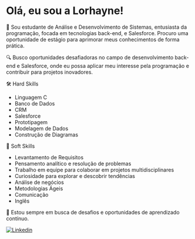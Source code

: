# Olá, eu sou a Lorhayne!

👋 Sou estudante de Análise e Desenvolvimento de Sistemas,  entusiasta da programação, focada em tecnologias back-end, e Salesforce. Procuro uma oportunidade de estágio para aprimorar meus conhecimentos de forma prática. 


🔍 Busco oportunidades desafiadoras no campo de desenvolvimento back-end e Salesforce, onde eu possa aplicar meu interesse pela programação e contribuir para projetos inovadores.

🛠️ Hard Skills

- Linguagem C
- Banco de Dados
- CRM
- Salesforce
- Prototipagem
- Modelagem de Dados
- Construção de Diagramas

🤝 Soft Skills

- Levantamento de Requisitos
- Pensamento analítico e resolução de problemas
- Trabalho em equipe para colaborar em projetos multidisciplinares
- Curiosidade para explorar e descobrir tendências
- Análise de negócios
- Metodologias Ágeis
- Comunicação
- Inglês

🚀 Estou sempre em busca de desafios e oportunidades de aprendizado contínuo.


[![Linkedin](https://img.shields.io/badge/LinkedIn-0D1117?style=for-the-badge&logo=linkedin&logoColor=0077B5)](https://www.linkedin.com/in/lorhaynelopes/)
